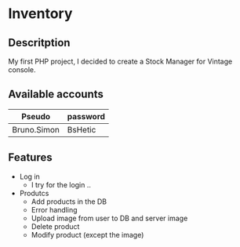 # Inventory

## Descritption

My first PHP project, I decided to create a Stock Manager for Vintage console.

## Available accounts

| Pseudo | password |
| --- | --- |
| Bruno.Simon | BsHetic |

## Features

- Log in
  -  I try for the login ..
- Produtcs
  - Add products in the DB
  - Error handling
  - Upload image from user to DB and server image
  - Delete product
  - Modify product (except the image)
